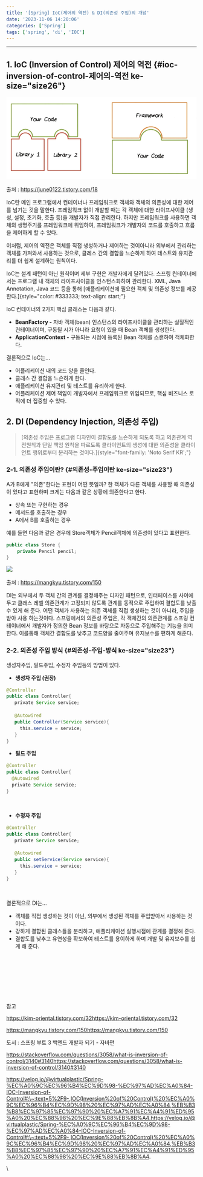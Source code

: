 ```yaml
---
title: '[Spring] IoC(제어의 역전) & DI(의존성 주입)의 개념'
date: '2023-11-06 14:20:06'
categories: ['Spring']
tags: ['spring', 'di', 'IOC']
---
```


------------------------------------------------------------------------

## 1. IoC (Inversion of Control) 제어의 역전 {#ioc-inversion-of-control-제어의-역전 ke-size="size26"}

![](/images/posts/42/img.png)

출처 : https://june0122.tistory.com/18
 

IoC란 메인 프로그램에서 컨테이너나 프레임워크로 객체와 객체의 의존성에 대한 제어를 넘기는 것을 말한다. 프레임워크 없이 개발할 때는 각 객체에 대한 라이프사이클 (생성, 설정, 초기화, 호출 등)을 개발자가 직접 관리한다. 하지만 프레임워크를 사용하면 객체의 생명주기를 프레임워크에 위임하여, 프레임워크가 개발자의 코드를 호출하고 흐름을 제어하게 할 수 있다.
 

이처럼, 제어의 역전은 객체를 직접 생성하거나 제어하는 것이아니라 외부에서 관리하는 객체를 가져와서 사용하는 것으로, 클레스 간의 결합을 느슨하게 하여 테스트와 유지관리를 더 쉽게 설계하는 원칙이다.
 

IoC는 설계 패턴이 아닌 원칙이며 세부 구현은 개발자에게 달려있다. 스프링 컨테이너에서는 프로그램 내 객체의 라이프사이클을 인스턴스화하여 관리한다. XML, Java Annotation, Java 코드 등을 통해 [애플리케이션에 필요한 객체 및 의존성 정보를 제공한다.]{style="color: #333333; text-align: start;"}
 

IoC 컨테이너의 2가지 핵심 클래스는 다음과 같다.

-   **BeanFactory -** 자바 객체(bean) 인스턴스의 라이프사이클을 관리하는 실질적인 컨테이너이며, 구동될 시가 아니라 요청이 있을 때 Bean 객체를 생성한다.
-   **ApplicationContext -** 구동되는 시점에 등록된 Bean 객체를 스캔하여 객체화한다.

결론적으로 IoC는\...

-   어플리케이션 내의 코드 양을 줄인다.
-   클래스 간 결합을 느슨하게 한다.
-   애플리케이션 유지관리 및 테스트를 유리하게 한다.
-   어플리케이션 제어 책임이 개발자에서 프레임워크로 위임되므로, 핵심 비즈니스 로직에 더 집중할 수 있다.
 

## 2. DI (Dependency Injection, 의존성 주입)

> [의존성 주입은 프로그램 디자인이 결합도를 느슨하게 되도록 하고 의존관계 역전원칙과 단일 책임 원칙을 따르도록 클라이언트의 생성에 대한 의존성을 클라이언트 행위로부터 분리하는 것이다.]{style="font-family: 'Noto Serif KR';"}

### 2-1. 의존성 주입이란? {#의존성-주입이란 ke-size="size23"}

A가 B에게 \"의존\"한다는 표현이 어떤 뜻일까? 한 객체가 다른 객체를 사용할 때 의존성이 있다고 표현하며 크게는 다음과 같은 상황에 의존한다고 한다.

-   상속 또는 구현하는 경우
-   메서드를 호출하는 경우
-   A에서 B를 호출하는 경우

예를 들면 다음과 같은 경우에 Store객체가 Pencil객체에 의존성이 있다고 표현한다.

``` {.java ke-language="java" ke-type="codeblock"}
public class Store {
    private Pencil pencil;
}
```

![](![](![](/images/posts/42/img_1.png)))

출처 : https://mangkyu.tistory.com/150
 

DI는 외부에서 두 객체 간의 관계를 결정해주는 디자인 패턴으로, 인터페이스를 사이에두고 클래스 레벨 의존관계가 고정되지 않도록 관계를 동적으로 주입하여 결합도를 낮출수 있게 해 준다. 어떤 객체가 사용하는 의존 객체를 직접 생성하는 것이 아니라, 주입을 받아 사용 하는것이다. 스프링에서의 의존성 주입은, 각 객체간의 의존관계를 스프링 컨테이너에서 개발자가 정의한 Bean 정보를 바탕으로 자동으로 주입해주는 기능을 의미한다. 이를통해 객체간 결합도를 낮추고 코드양을 줄여주며 유지보수를 편하게 해준다.

### 2-2. 의존성 주입 방식 {#의존성-주입-방식 ke-size="size23"}

생성자주입, 필드주입, 수정자 주입등의 방법이 있다.

-   **생성자 주입 (권장)**

``` {.java ke-language="java" ke-type="codeblock"}
@Controller 
public class Controller{
   private Service service;

   @Autowired 
   public Controller(Service service){
     this.service = service; 
   }
}
```

-   **필드 주입**

``` {.java ke-language="java" ke-type="codeblock"}
@Controller
public class Controller{
  @Autowired 
  private Service service;
}
```
 

-   **수정자 주입**

``` {.java ke-language="java" ke-type="codeblock"}
@Controller 
public class Controller{
   private Service service;

   @Autowired 
   public setService(Service service){
     this.service = service; 
   }
}
```
 

결론적으로 DI는\...

-   객체를 직접 생성하는 것이 아닌, 외부에서 생성된 객체를 주입받아서 사용하는 것이다.
-   강하게 결합된 클래스들을 분리하고, 애플리케이션 실행시점에 관계를 결정해 준다.
-   결합도를 낮추고 유연성을 확보하여 테스트를 용이하게 하며 개발 및 유지보수를 쉽게 해 준다.
 

 

 

 

 

참고

https://kim-oriental.tistory.com/32https://kim-oriental.tistory.com/32

https://mangkyu.tistory.com/150https://mangkyu.tistory.com/150

도서 : 스프링 부트 3 백엔드 개발자 되기 - 자바편

https://stackoverflow.com/questions/3058/what-is-inversion-of-control/3140#3140https://stackoverflow.com/questions/3058/what-is-inversion-of-control/3140#3140

https://velog.io/@virtualplastic/Spring-%EC%A0%9C%EC%96%B4%EC%9D%98-%EC%97%AD%EC%A0%84-IOC-Inversion-of-Control#:\~:text=5%2F9-,IOC(Inversion%20of%20Control)%20%EC%A0%9C%EC%96%B4%EC%9D%98%20%EC%97%AD%EC%A0%84,%EB%B3%B8%EC%97%85%EC%97%90%20%EC%A7%91%EC%A4%91%ED%95%A0%20%EC%88%98%20%EC%9E%88%EB%8B%A4.https://velog.io/@virtualplastic/Spring-%EC%A0%9C%EC%96%B4%EC%9D%98-%EC%97%AD%EC%A0%84-IOC-Inversion-of-Control#:\~:text=5%2F9-,IOC(Inversion%20of%20Control)%20%EC%A0%9C%EC%96%B4%EC%9D%98%20%EC%97%AD%EC%A0%84,%EB%B3%B8%EC%97%85%EC%97%90%20%EC%A7%91%EC%A4%91%ED%95%A0%20%EC%88%98%20%EC%9E%88%EB%8B%A4.

\
